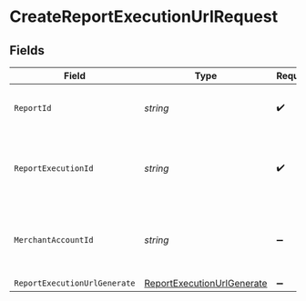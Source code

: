 # CreateReportExecutionUrlRequest


## Fields

| Field                                                                               | Type                                                                                | Required                                                                            | Description                                                                         | Example                                                                             |
| ----------------------------------------------------------------------------------- | ----------------------------------------------------------------------------------- | ----------------------------------------------------------------------------------- | ----------------------------------------------------------------------------------- | ----------------------------------------------------------------------------------- |
| `ReportId`                                                                          | *string*                                                                            | :heavy_check_mark:                                                                  | The ID of the report to retrieve a URL for.                                         | 4d4c7123-b794-4fad-b1b9-5ab2606e6bbe                                                |
| `ReportExecutionId`                                                                 | *string*                                                                            | :heavy_check_mark:                                                                  | The ID of the execution of a report to retrieve a URL for.                          | 003bc416-f32a-420c-8eb2-062a386e1fb0                                                |
| `MerchantAccountId`                                                                 | *string*                                                                            | :heavy_minus_sign:                                                                  | The ID of the merchant account to use for this request.                             | default                                                                             |
| `ReportExecutionUrlGenerate`                                                        | [ReportExecutionUrlGenerate](../../Models/Components/ReportExecutionUrlGenerate.md) | :heavy_minus_sign:                                                                  | N/A                                                                                 |                                                                                     |